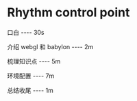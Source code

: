 # Rhythm control point 

口白 ---- 30s

介绍 webgl 和 babylon ---- 2m

梳理知识点 ---- 5m

环境配置 ---- 7m

总结收尾 ---- 1m

